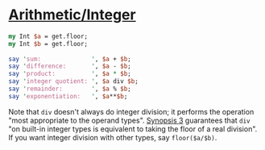 [1]: https://rosettacode.org/wiki/Arithmetic/Integer

# [Arithmetic/Integer][1]

```perl
my Int $a = get.floor;
my Int $b = get.floor;
 
say 'sum:              ', $a + $b;
say 'difference:       ', $a - $b;
say 'product:          ', $a * $b;
say 'integer quotient: ', $a div $b;
say 'remainder:        ', $a % $b;
say 'exponentiation:   ', $a**$b;
```


Note that `div` doesn't always do integer division; it performs the operation "most appropriate to the
operand types". [Synopsis 3](http://perlcabal.org/syn/S03.html#line_729) guarantees that `div` "on built-in integer types is equivalent to taking the floor of a real division". If you want integer division with other types, say `floor($a/$b)`.